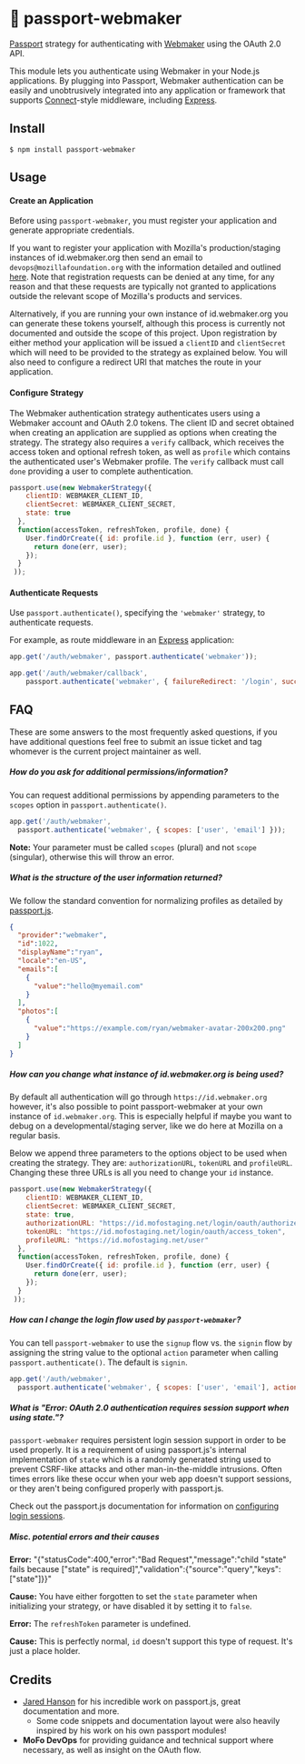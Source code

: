 # :rocket: passport-webmaker

[Passport](http://passportjs.org/) strategy for authenticating with [Webmaker](https://webmaker.org/) using the OAuth 2.0 API.

This module lets you authenticate using Webmaker in your Node.js applications.
By plugging into Passport, Webmaker authentication can be easily and
unobtrusively integrated into any application or framework that supports
[Connect](http://www.senchalabs.org/connect/)-style middleware, including
[Express](http://expressjs.com/).

## Install

```$ npm install passport-webmaker```

## Usage

#### Create an Application

Before using `passport-webmaker`, you must register your application and generate appropriate credentials.

If you want to register your application with Mozilla's production/staging instances of id.webmaker.org then send an email to
`devops@mozillafoundation.org` with the information detailed and outlined [here](https://github.com/mozilla/id.webmaker.org/blob/master/docs/oauth.md#registering-your-application).
Note that registration requests can be denied at any time, for any reason and that these requests are typically not granted to applications
outside the relevant scope of Mozilla's products and services.

Alternatively, if you are running your own instance of id.webmaker.org you can generate these tokens yourself, although this process is currently
not documented and outside the scope of this project. Upon registration by either method your application will be issued a `clientID` and `clientSecret`
which will need to be provided to the strategy as explained below. You will also need to configure a redirect URI that matches the route in your application.

#### Configure Strategy

The Webmaker authentication strategy authenticates users using a Webmaker account and OAuth 2.0 tokens.
The client ID and secret obtained when creating an application are supplied as options when creating the strategy.
The strategy also requires a `verify` callback, which receives the access token and optional refresh token,
as well as `profile` which contains the authenticated user's Webmaker profile. The `verify` callback must call `done`
providing a user to complete authentication.

```js
passport.use(new WebmakerStrategy({
    clientID: WEBMAKER_CLIENT_ID,
    clientSecret: WEBMAKER_CLIENT_SECRET,
    state: true
  },
  function(accessToken, refreshToken, profile, done) {
    User.findOrCreate({ id: profile.id }, function (err, user) {
      return done(err, user);
    });
  }
 ));
 ```

#### Authenticate Requests

 Use `passport.authenticate()`, specifying the `'webmaker'` strategy, to authenticate requests.

 For example, as route middleware in an [Express](https://expressjs.com/) application:

 ```js
 app.get('/auth/webmaker', passport.authenticate('webmaker'));

 app.get('/auth/webmaker/callback',
     passport.authenticate('webmaker', { failureRedirect: '/login', successfulRedirect: '/'}));
```

## FAQ

These are some answers to the most frequently asked questions, if you have additional questions feel free
to submit an issue ticket and tag whomever is the current project maintainer as well.

##### How do you ask for additional permissions/information?

You can request additional permissions by appending parameters to the `scopes` option in `passport.authenticate()`.

```js
app.get('/auth/webmaker',
  passport.authenticate('webmaker', { scopes: ['user', 'email'] }));
```

**Note:** Your parameter must be called `scopes` (plural) and not `scope` (singular), otherwise this will throw an error.

##### What is the structure of the user information returned?

We follow the standard convention for normalizing profiles as detailed by [passport.js](http://passportjs.org/docs/profile).

```json
{
  "provider":"webmaker",
  "id":1022,
  "displayName":"ryan",
  "locale":"en-US",
  "emails":[
    {
      "value":"hello@myemail.com"
    }
  ],
  "photos":[
    {
      "value":"https://example.com/ryan/webmaker-avatar-200x200.png"
    }
  ]
}
```

##### How can you change what instance of id.webmaker.org is being used?

By default all authentication will go through `https://id.webmaker.org` however, it's also possible to point
passport-webmaker at your own instance of `id.webmaker.org`. This is especially helpful if maybe you want to
debug on a developmental/staging server, like we do here at Mozilla on a regular basis.

Below we append three parameters to the options object to be used when creating the strategy. They are:
`authorizationURL`, `tokenURL` and `profileURL`. Changing these three URLs is all you need to change your `id` instance.

```js
passport.use(new WebmakerStrategy({
    clientID: WEBMAKER_CLIENT_ID,
    clientSecret: WEBMAKER_CLIENT_SECRET,
    state: true,
    authorizationURL: "https://id.mofostaging.net/login/oauth/authorize",
    tokenURL: "https://id.mofostaging.net/login/oauth/access_token",
    profileURL: "https://id.mofostaging.net/user"
  },
  function(accessToken, refreshToken, profile, done) {
    User.findOrCreate({ id: profile.id }, function (err, user) {
      return done(err, user);
    });
  }
 ));
 ```

##### How can I change the login flow used by `passport-webmaker`?

You can tell `passport-webmaker` to use the `signup` flow vs. the `signin` flow by assigning the string value to the optional `action` parameter when calling `passport.authenticate()`. The default is `signin`.

```js
app.get('/auth/webmaker',
  passport.authenticate('webmaker', { scopes: ['user', 'email'], action: "signup" }));
```

##### What is "Error: OAuth 2.0 authentication requires session support when using state."?

`passport-webmaker` requires persistent login session support in order to be used properly. It is a requirement
of using passport.js's internal implementation of `state` which is a randomly generated string used to prevent
CSRF-like attacks and other man-in-the-middle intrusions. Often times errors like these occur when your web app
doesn't support sessions, or they aren't being configured properly with passport.js.

Check out the passport.js documentation for information on [configuring login sessions](http://passportjs.org/docs/configure).

##### Misc. potential errors and their causes

**Error:** "{"statusCode":400,"error":"Bad Request","message":"child \"state\" fails because [\"state\" is required]","validation":{"source":"query","keys":["state"]}}"

**Cause:** You have either forgotten to set the `state` parameter when initializing your strategy, or have disabled it by setting it to `false`.

**Error:** The `refreshToken` parameter is undefined.

**Cause:** This is perfectly normal, `id` doesn't support this type of request. It's just a place holder.

## Credits

 - [Jared Hanson](https://github.com/jaredhanson) for his incredible work on passport.js, great documentation and more.
    - Some code snippets and documentation layout were also heavily inspired by his work on his own passport modules!
 - **MoFo DevOps** for providing guidance and technical support where necessary, as well as insight on the OAuth flow.

